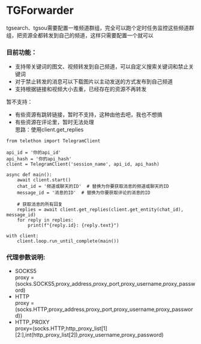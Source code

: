 # TGForwarder

tgsearch、tgsou需要配置一堆频道群组，完全可以跑个定时任务监控这些频道群组，把资源全都转发到自己的频道，这样只需要配置一个就可以

### 目前功能：
- 支持带关键词的图文、视频转发到自己频道，可以自定义搜索关键词和禁止关键词
- 对于禁止转发的消息可以下载图片以主动发送的方式发布到自己频道
- 支持根据链接和视频大小去重，已经存在的资源不再转发

暂不支持：
- 有些资源有跳转链接，暂时不支持，这种由他去吧，我也不想搞
- 有些资源在评论里，暂时无法处理  
思路：使用client.get_replies  
```
from telethon import TelegramClient

api_id = '你的api_id'
api_hash = '你的api_hash'
client = TelegramClient('session_name', api_id, api_hash)

async def main():
    await client.start()
    chat_id = '频道或聊天的ID'  # 替换为你要获取消息的频道或聊天的ID
    message_id = '消息的ID'  # 替换为你要获取评论的消息的ID

    # 获取消息的所有回复
    replies = await client.get_replies(client.get_entity(chat_id), message_id)
    for reply in replies:
        print(f"{reply.id}: {reply.text}")

with client:
    client.loop.run_until_complete(main())
```

### 代理参数说明:
- SOCKS5  
proxy = (socks.SOCKS5,proxy_address,proxy_port,proxy_username,proxy_password)
- HTTP  
proxy = (socks.HTTP,proxy_address,proxy_port,proxy_username,proxy_password))
- HTTP_PROXY  
proxy=(socks.HTTP,http_proxy_list[1][2:],int(http_proxy_list[2]),proxy_username,proxy_password)
